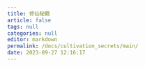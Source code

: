 ```yaml
---
title: 修仙秘籍
article: false
tags: null
categories: null
editor: markdown
permalink: /docs/cultivation_secrets/main/
date: 2023-09-27 12:16:17
---
```

